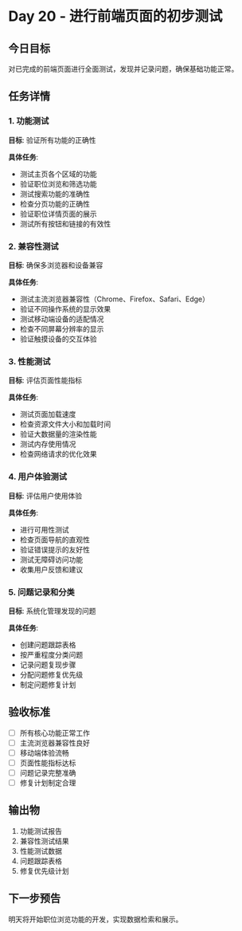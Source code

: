 # Day 20 - 进行前端页面的初步测试

## 今日目标
对已完成的前端页面进行全面测试，发现并记录问题，确保基础功能正常。

## 任务详情

### 1. 功能测试
**目标**: 验证所有功能的正确性

**具体任务**:
- 测试主页各个区域的功能
- 验证职位浏览和筛选功能
- 测试搜索功能的准确性
- 检查分页功能的正确性
- 验证职位详情页面的展示
- 测试所有按钮和链接的有效性

### 2. 兼容性测试
**目标**: 确保多浏览器和设备兼容

**具体任务**:
- 测试主流浏览器兼容性（Chrome、Firefox、Safari、Edge）
- 验证不同操作系统的显示效果
- 测试移动端设备的适配情况
- 检查不同屏幕分辨率的显示
- 验证触摸设备的交互体验

### 3. 性能测试
**目标**: 评估页面性能指标

**具体任务**:
- 测试页面加载速度
- 检查资源文件大小和加载时间
- 验证大数据量的渲染性能
- 测试内存使用情况
- 检查网络请求的优化效果

### 4. 用户体验测试
**目标**: 评估用户使用体验

**具体任务**:
- 进行可用性测试
- 检查页面导航的直观性
- 验证错误提示的友好性
- 测试无障碍访问功能
- 收集用户反馈和建议

### 5. 问题记录和分类
**目标**: 系统化管理发现的问题

**具体任务**:
- 创建问题跟踪表格
- 按严重程度分类问题
- 记录问题复现步骤
- 分配问题修复优先级
- 制定问题修复计划

## 验收标准
- [ ] 所有核心功能正常工作
- [ ] 主流浏览器兼容性良好
- [ ] 移动端体验流畅
- [ ] 页面性能指标达标
- [ ] 问题记录完整准确
- [ ] 修复计划制定合理

## 输出物
1. 功能测试报告
2. 兼容性测试结果
3. 性能测试数据
4. 问题跟踪表格
5. 修复优先级计划

## 下一步预告
明天将开始职位浏览功能的开发，实现数据检索和展示。
